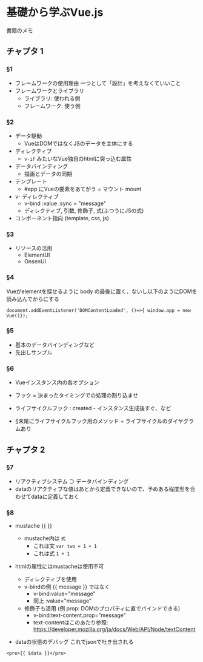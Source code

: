 # 基礎から学ぶVue.js

書籍のメモ

## チャプタ 1

### §1

- フレームワークの使用理由
一つとして「設計」を考えなくていいこと
- フレームワークとライブラリ
  - ライブラリ: 使われる側
  - フレームワーク: 使う側

### §2

- データ駆動
  - VueはDOMではなくJSのデータを主体にする
- ディレクティブ
  - `v-if` みたいなVue独自のhtmlに突っ込む属性
- データバインディング
  - 描画とデータの同期
- テンプレート
  - #app にVueの要素をあてがう = マウント mount
- v- ディレクティブ
  - v-bind :value .sync = "message"
  - ディレクティブ, 引数, 修飾子, 式(ふつうにJSの式)
- コンポーネント指向 (template, css, js)

### §3

- リソースの活用
  - ElementUI
  - OnsenUI

### §4

Vueがelementを探せるように body の最後に置く、ないし以下のようにDOMを読み込んでからにする

```
document.addEventListener('DOMContentLoaded', ()=>{ window.app = new Vue()});
```

### §5

- 基本のデータバインディングなど
- 先出しサンプル

### §6

- Vueインスタンス内の各オプション
- フック = 決まったタイミングでの処理の割り込ませ
- ライフサイクルフック : created - インスタンス生成後すぐ、など

- §末尾にライフサイクルフック用のメソッド + ライフサイクルのダイヤグラムあり

## チャプタ 2

### §7

- リアクティブシステム ⊃ データバインディング
- dataのリアクティブな値はあとから定義できないので、予めある程度型を合わせてdataに定義しておく

### §8

- mustache {{ }}
  - mustache内は `式`
    - これは文 `var two = 1 + 1`
    - これは式 `1 + 1`
- htmlの属性にはmustacheは使用不可
  - ディレクティブを使用
  - v-bindの例 {{ message }} ではなく
    - v-bind:value="message"
    - 同上 :value="message"
  - 修飾子も活用 (例 prop: DOMのプロパティに直でバインドできる)
    - v-bind:text-content.prop="message"
    - text-contentはこのあたり参照: https://developer.mozilla.org/ja/docs/Web/API/Node/textContent

- dataの状態のデバッグ これでjsonで吐き出される
```
<pre>{{ $data }}</pre>
```

